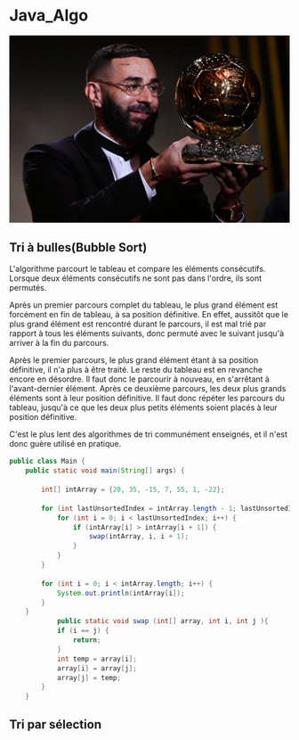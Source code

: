 # Java_Algo
![immm](./karim_algo.jpg)
## Tri à bulles(Bubble Sort)
L'algorithme parcourt le tableau et compare les éléments consécutifs. Lorsque deux éléments consécutifs ne sont pas dans l'ordre, ils sont permutés.

Après un premier parcours complet du tableau, le plus grand élément est forcément en fin de tableau, à sa position définitive. En effet, aussitôt que le plus grand élément est rencontré durant le parcours, il est mal trié par rapport à tous les éléments suivants, donc permuté avec le suivant jusqu'à arriver à la fin du parcours.

Après le premier parcours, le plus grand élément étant à sa position définitive, il n'a plus à être traité. Le reste du tableau est en revanche encore en désordre. Il faut donc le parcourir à nouveau, en s'arrêtant à l'avant-dernier élément. Après ce deuxième parcours, les deux plus grands éléments sont à leur position définitive. Il faut donc répéter les parcours du tableau, jusqu'à ce que les deux plus petits éléments soient placés à leur position définitive.

C'est le plus lent des algorithmes de tri communément enseignés, et il n'est donc guère utilisé en pratique.
```java
public class Main {
    public static void main(String[] args) {
    
        int[] intArray = {20, 35, -15, 7, 55, 1, -22};
        
        for (int lastUnsortedIndex = intArray.length - 1; lastUnsortedIndex > 0; lastUnsortedIndex--) {
            for (int i = 0; i < lastUnsortedIndex; i++) {
                if (intArray[i] > intArray[i + 1]) {
                    swap(intArray, i, i + 1);
                }
            }
        }

        for (int i = 0; i < intArray.length; i++) {
            System.out.println(intArray[i]);
        }
    }
            public static void swap (int[] array, int i, int j ){
            if (i == j) {
                return;
            }
            int temp = array[i];
            array[i] = array[j];
            array[j] = temp;
        }
    }

```

## Tri par sélection 

```java

```
